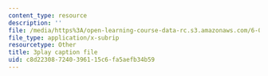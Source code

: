 ```yaml
---
content_type: resource
description: ''
file: /media/https%3A/open-learning-course-data-rc.s3.amazonaws.com/6-041-probabilistic-systems-analysis-and-applied-probability-fall-2010/c8d223087240396115c6fa5aefb34b59_l4NoMKEHQwM.srt
file_type: application/x-subrip
resourcetype: Other
title: 3play caption file
uid: c8d22308-7240-3961-15c6-fa5aefb34b59
---
```

